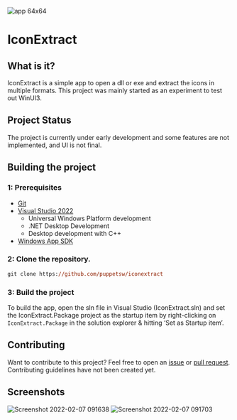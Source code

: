 
![app 64x64](https://user-images.githubusercontent.com/79826944/152642165-39eff34a-3483-4572-8e83-a26c58211a6a.png)
# IconExtract

## What is it?
IconExtract is a simple app to open a dll or exe and extract the icons in multiple formats. This project was mainly started as an experiment to test out WinUI3.

## Project Status
The project is currently under early development and some features are not implemented, and UI is not final.

## Building the project

### 1: Prerequisites

- [Git](https://git-scm.com)
- [Visual Studio 2022](https://visualstudio.microsoft.com/vs/)
  - Universal Windows Platform development
  - .NET Desktop Development
  - Desktop development with C++
- [Windows App SDK](https://docs.microsoft.com/en-us/windows/apps/windows-app-sdk/)

### 2: Clone the repository.

```ps
git clone https://github.com/puppetsw/iconextract
```

### 3: Build the project

To build the app, open the sln file in Visual Studio (IconExtract.sln) and set the IconExtract.Package project as the startup item by right-clicking on `IconExtract.Package` in the solution explorer & hitting ‘Set as Startup item’.

## Contributing

Want to contribute to this project? Feel free to open an [issue](https://github.com/puppetsw/iconextract/issues) or [pull request](https://github.com/puppetsw/iconextract/pulls). Contributing guidelines have not been created yet.

## Screenshots
![Screenshot 2022-02-07 091638](https://user-images.githubusercontent.com/79826944/152704768-a887902d-c318-48ac-8225-5258a6791e8b.png)
![Screenshot 2022-02-07 091703](https://user-images.githubusercontent.com/79826944/152704771-4710c34d-4771-42e1-addb-d6a4870128b8.png)


